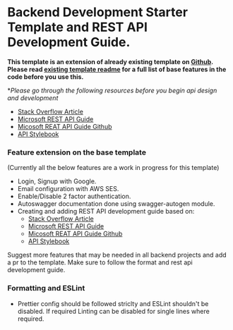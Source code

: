 # Backend Development Starter Template and REST API Development Guide.

**This template is an extension of already existing template on [Github](https://github.com/hagopj13/node-express-boilerplate). Please read [existing template readme](README_template.md) for a full list of base features in the code before you use this.**


**Please go through the following resources before you begin api design and development*
- [Stack Overflow Article](https://stackoverflow.blog/2020/03/02/best-practices-for-rest-api-design/)
- [Microsoft REST API Guide](https://docs.microsoft.com/en-us/azure/architecture/best-practices/api-design)
- [Micosoft REAT API Guide Github](https://github.com/Microsoft/api-guidelines/blob/master/Guidelines.md)
- [API Stylebook](http://apistylebook.com/design/guidelines/)

### Feature extension on the base template

(Currently all the below features are a work in progress for this template)

- Login, Signup with Google.
- Email configuration with AWS SES.
- Enable/Disable 2 factor authentication.
- Autoswagger documentation done using swagger-autogen module.
- Creating and adding REST API development guide based on:
  - [Stack Overflow Article](https://stackoverflow.blog/2020/03/02/best-practices-for-rest-api-design/)
  - [Microsoft REST API Guide](https://docs.microsoft.com/en-us/azure/architecture/best-practices/api-design)
  - [Micosoft REAT API Guide Github](https://github.com/Microsoft/api-guidelines/blob/master/Guidelines.md)
  - [API Stylebook](http://apistylebook.com/design/guidelines/)

Suggest more features that may be needed in all backend projects and add a pr to the template. Make sure to follow the format and rest api development guide.

### Formatting and ESLint

- Prettier config should be followed striclty and ESLint shouldn't be disabled. If required Linting can be disabled for single lines where required.
